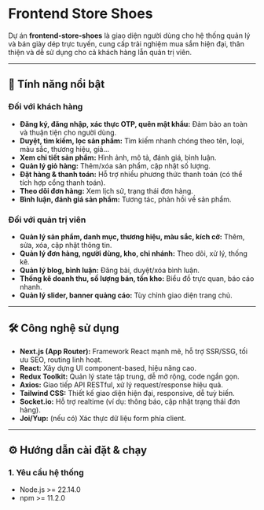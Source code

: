 # Frontend Store Shoes

Dự án **frontend-store-shoes** là giao diện người dùng cho hệ thống quản lý và bán giày dép trực tuyến, cung cấp trải nghiệm mua sắm hiện đại, thân thiện và dễ sử dụng cho cả khách hàng lẫn quản trị viên.

---

## 🚀 Tính năng nổi bật

### Đối với khách hàng

- **Đăng ký, đăng nhập, xác thực OTP, quên mật khẩu:** Đảm bảo an toàn và thuận tiện cho người dùng.
- **Duyệt, tìm kiếm, lọc sản phẩm:** Tìm kiếm nhanh chóng theo tên, loại, màu sắc, thương hiệu, giá...
- **Xem chi tiết sản phẩm:** Hình ảnh, mô tả, đánh giá, bình luận.
- **Quản lý giỏ hàng:** Thêm/xóa sản phẩm, cập nhật số lượng.
- **Đặt hàng & thanh toán:** Hỗ trợ nhiều phương thức thanh toán (có thể tích hợp cổng thanh toán).
- **Theo dõi đơn hàng:** Xem lịch sử, trạng thái đơn hàng.
- **Bình luận, đánh giá sản phẩm:** Tương tác, phản hồi về sản phẩm.

### Đối với quản trị viên

- **Quản lý sản phẩm, danh mục, thương hiệu, màu sắc, kích cỡ:** Thêm, sửa, xóa, cập nhật thông tin.
- **Quản lý đơn hàng, người dùng, kho, chi nhánh:** Theo dõi, xử lý, thống kê.
- **Quản lý blog, bình luận:** Đăng bài, duyệt/xóa bình luận.
- **Thống kê doanh thu, số lượng bán, tồn kho:** Biểu đồ trực quan, báo cáo nhanh.
- **Quản lý slider, banner quảng cáo:** Tùy chỉnh giao diện trang chủ.

---

## 🛠️ Công nghệ sử dụng

- **Next.js (App Router):** Framework React mạnh mẽ, hỗ trợ SSR/SSG, tối ưu SEO, routing linh hoạt.
- **React:** Xây dựng UI component-based, hiệu năng cao.
- **Redux Toolkit:** Quản lý state tập trung, dễ mở rộng, code ngắn gọn.
- **Axios:** Giao tiếp API RESTful, xử lý request/response hiệu quả.
- **Tailwind CSS:** Thiết kế giao diện hiện đại, responsive, dễ tuỳ biến.
- **Socket.io:** Hỗ trợ realtime (ví dụ: thông báo, cập nhật trạng thái đơn hàng).
- **Joi/Yup:** (nếu có) Xác thực dữ liệu form phía client.

---

## ⚙️ Hướng dẫn cài đặt & chạy

### 1. Yêu cầu hệ thống

- Node.js >= 22.14.0
- npm >= 11.2.0
